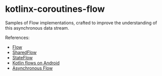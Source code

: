 # kotlinx-coroutines-flow
Samples of Flow implementations, crafted to improve the understanding of this asynchronous data stream.

References:
- [Flow](https://kotlinlang.org/api/kotlinx.coroutines/kotlinx-coroutines-core/kotlinx.coroutines.flow/flow.html)
- [SharedFlow](https://kotlinlang.org/api/kotlinx.coroutines/kotlinx-coroutines-core/kotlinx.coroutines.flow/-shared-flow/)
- [StateFlow](https://kotlinlang.org/api/kotlinx.coroutines/kotlinx-coroutines-core/kotlinx.coroutines.flow/-state-flow/)
- [Kotlin flows on Android](https://developer.android.com/kotlin/flow)
- [Asynchronous Flow](https://kotlinlang.org/docs/flow.html)
